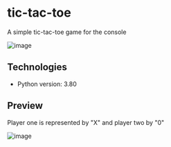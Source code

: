 # tic-tac-toe
A simple tic-tac-toe game for the console

![image](https://user-images.githubusercontent.com/96004796/156298972-118d6e3d-a38f-4abd-8caa-108b89de969c.png)

## Technologies
* Python version: 3.80

## Preview

Player one is represented by "X" and player two by "0"

![image](https://user-images.githubusercontent.com/96004796/156299268-fc7cc5f5-d98a-4094-8358-cd55c88b5291.png)
